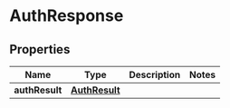 
# AuthResponse

## Properties
Name | Type | Description | Notes
------------ | ------------- | ------------- | -------------
**authResult** | [**AuthResult**](AuthResult.md) |  | 



